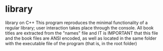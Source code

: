# library
library on C++
This program reproduces the minimal functionality of a regular library; user interaction takes place through the console.
All book titles are extracted from the "names" file and IT is IMPORTANT that this file and the book files are ANSI encoded, as well as located in the same folder with the executable file of the program (that is, in the root folder)
